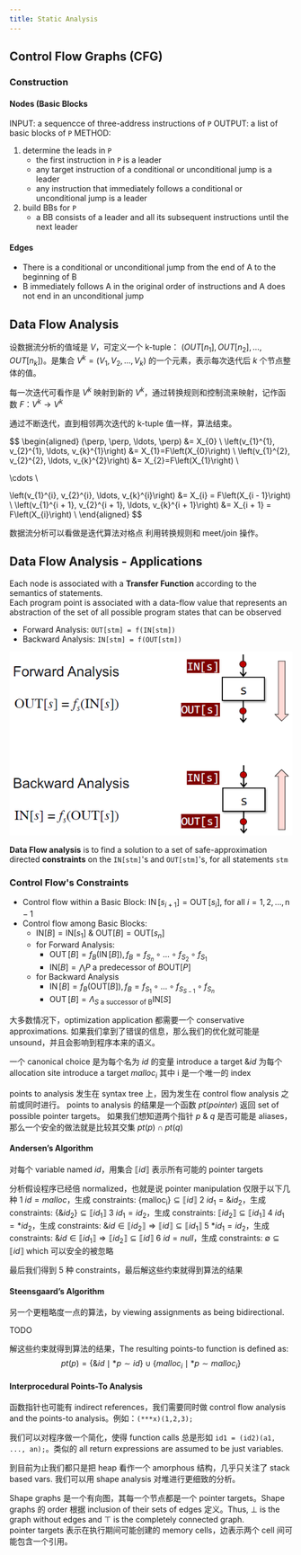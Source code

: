 ```yaml
---
title: Static Analysis
---
```


## Control Flow Graphs (CFG)

### Construction

#### Nodes (Basic Blocks

INPUT: a sequencce of three-address instructions of `P`
OUTPUT: a list of basic blocks of `P`
METHOD:
1. determine the leads in `P`
    - the first instruction in `P` is a leader 
    - any target instruction of a conditional or unconditional jump is a leader
    - any instruction that immediately follows a conditional or unconditional jump is a leader
2. build BBs for `P`
    - a BB consists of a leader and all its subsequent instructions until the next leader

#### Edges

- There is a conditional or unconditional jump from the end of A to the beginning of B
- B immediately follows A in the original order of instructions and A does not end in an unconditional jump

## Data Flow Analysis

设数据流分析的值域是 $V$，可定义一个 k-tuple： $(OUT[n_1], OUT[n_2], \ldots , OUT[n_k])$。是集合 $V^k = (V_1, V_2, \ldots, V_k)$ 的一个元素，表示每次迭代后 $k$ 个节点整体的值。

每一次迭代可看作是 $V^k$ 映射到新的 $V^k$，通过转换规则和控制流来映射，记作函数 $F：V^k \rightarrow V^k$

通过不断迭代，直到相邻两次迭代的 k-tuple 值一样，算法结束。

$$
\begin{aligned}
(\perp, \perp, \ldots, \perp) &= X_{0} \\
\left(v_{1}^{1}, v_{2}^{1}, \ldots, v_{k}^{1}\right) &= X_{1}=F\left(X_{0}\right) \\
\left(v_{1}^{2}, v_{2}^{2}, \ldots, v_{k}^{2}\right) &= X_{2}=F\left(X_{1}\right) \\

\cdots \\

\left(v_{1}^{i}, v_{2}^{i}, \ldots, v_{k}^{i}\right) &= X_{i} = F\left(X_{i - 1}\right) \\
\left(v_{1}^{i + 1}, v_{2}^{i + 1}, \ldots, v_{k}^{i + 1}\right) &= X_{i + 1} = F\left(X_{i}\right) \\
\end{aligned}
$$

数据流分析可以看做是迭代算法对格点 利用转换规则和 meet/join 操作。


## Data Flow Analysis - Applications

Each node is associated with a **Transfer Function** according to the semantics of statements.\
Each program point is associated with a data-flow value that represents an abstraction of the set of all possible program states that can be observed 
  
- Forward Analysis: `OUT[stm] = f(IN[stm])`
- Backward Analysis: `IN[stm] = f(OUT[stm])`

![](forward&backward-analysis.png)

**Data Flow analysis** is to find a solution to a set of safe-approximation directed **constraints** on the `IN[stm]`'s and `OUT[stm]`'s, for all statements `stm`

### Control Flow's Constraints

- Control flow within a Basic Block: $\operatorname{IN}\left[s_{i+1}\right]=\operatorname{OUT}\left[s_{i}\right],$ for all $i=1,2, \ldots, \mathrm{n}-1$
- Control flow among Basic Blocks:
    - $\mathrm{IN}[B]=\mathrm{IN}\left[s_{1}\right]$ & $\mathrm{OUT}[B]=\mathrm{OUT}\left[s_{n}\right]$
    - for Forward Analysis:
        - $\operatorname{OUT}[B]=f_{B}(\operatorname{IN}[B]), f_{B}=f_{S_{n}} \circ \ldots \circ f_{S_{2}} \circ f_{S_{1}}$
        - $\mathrm{IN}[B]=\bigwedge P$ a predecessor of $B \mathrm{OUT}[P]$
    - for Backward Analysis
        - $\operatorname{IN}[B]=f_{B}(\mathrm{OUT}[B]), f_{B}=f_{S_{1}} \circ \ldots \circ f_{S_{S-1}} \circ f_{S_{n}}$
        - $\operatorname{OUT}[B]=\Lambda_{S \text { a successor of B}} \mathrm{IN}[S]$

大多数情况下，optimization application 都需要一个 conservative approximations. 如果我们拿到了错误的信息，那么我们的优化就可能是 unsound，并且会影响到程序本来的语义。

一个 canonical choice 是为每个名为 $id$ 的变量 introduce a target $\&id$ 
为每个 allocation site introduce a target $malloc_i$ 其中 i 是一个唯一的 index

points to analysis 发生在 syntax tree 上，因为发生在 control flow analysis 之前或同时进行。
points to analysis 的结果是一个函数 $pt(pointer)$ 返回 set of possible pointer targets。 如果我们想知道两个指针 $p$ & $q$ 是否可能是  aliases，那么一个安全的做法就是比较其交集 $p t(p) \cap p t(q)$

#### Andersen’s Algorithm

对每个 variable named $id$，用集合 $\llbracket id \rrbracket$ 表示所有可能的 pointer targets

分析假设程序已经倍 normalized，也就是说 pointer manipulation 仅限于以下几种
1 $id = malloc$，生成 constraints: $\{\mathrm{malloc_i}\} \subseteq \llbracket id \rrbracket$
2 $id_1 = \&id_2$，生成 constraints: $\left\{\& i d_{2}\right\} \subseteq \llbracket i d_{1} \rrbracket$
3 $id_1 = id_2$，生成 constraints: $\llbracket i d_{2} \rrbracket \subseteq \llbracket i d_{1} \rrbracket$
4 $id_1 = *id_2$，生成 constraints: $\& i d \in \llbracket i d_{2} \rrbracket \Rightarrow \llbracket i d \rrbracket \subseteq \llbracket i d_{1} \rrbracket$
5 $*id_1 = id_2$，生成 constraints: $\& i d \in \llbracket i d_{1} \rrbracket \Rightarrow \llbracket i d_{2} \rrbracket \subseteq \llbracket i d \rrbracket$
6 $id = null$，生成 constraints: $\emptyset \subseteq \llbracket i d \rrbracket$ which 可以安全的被忽略

最后我们得到 5 种 constraints，最后解这些约束就得到算法的结果

#### Steensgaard’s Algorithm

另一个更粗略度一点的算法，by viewing assignments as being bidirectional.

TODO

解这些约束就得到算法的结果，The resulting points-to function is defined as:
$$ pt(p)=\{\& id \mid * p \sim id \} \cup \{ malloc_i \mid * p \sim malloc_i \}$$

#### Interprocedural Points-To Analysis

函数指针也可能有 indirect references，我们需要同时做 control flow analysis and the points-to analysis。例如：`(***x)(1,2,3);`

我们可以对程序做一个简化，使得 function calls 总是形如 `id1 = (id2)(a1, ..., an);`。类似的 all return expressions are assumed to be just variables.


到目前为止我们都只是把 heap 看作一个 amorphous 结构，几乎只关注了 stack based vars. 我们可以用 shape analysis 对堆进行更细致的分析。

Shape graphs 是一个有向图，其每一个节点都是一个 pointer targets。Shape graphs 的 order 根据 inclusion of their sets of edges 定义。Thus, $\perp$ is the graph without edges and $\top$ is the completely connected graph.\
pointer targets 表示在执行期间可能创建的 memory cells，边表示两个 cell 间可能包含一个引用。
